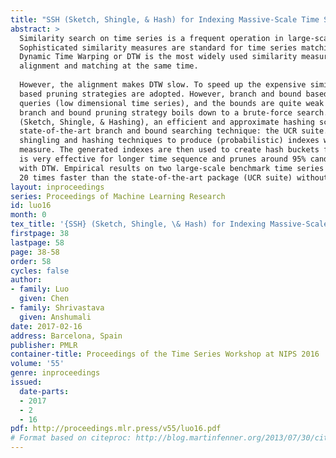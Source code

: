 ```yaml
---
title: "SSH (Sketch, Shingle, & Hash) for Indexing Massive-Scale Time Series"
abstract: >
  Similarity search on time series is a frequent operation in large-scale data-driven applications. 
  Sophisticated similarity measures are standard for time series matching, as they are usually misaligned. 
  Dynamic Time Warping or DTW is the most widely used similarity measure for time series because it combines 
  alignment and matching at the same time.
  
  However, the alignment makes DTW slow. To speed up the expensive similarity search with DTW, branch and bound 
  based pruning strategies are adopted. However, branch and bound based pruning are only useful for very short 
  queries (low dimensional time series), and the bounds are quite weak for longer queries. Due to the loose bounds 
  branch and bound pruning strategy boils down to a brute-force search. To circumvent this issue, we design SSH 
  (Sketch, Shingle, & Hashing), an efficient and approximate hashing scheme which is much faster than the 
  state-of-the-art branch and bound searching technique: the UCR suite. SSH uses a novel combination of sketching, 
  shingling and hashing techniques to produce (probabilistic) indexes which align (near perfectly) with DTW similarity 
  measure. The generated indexes are then used to create hash buckets for sub-linear search. Our results show that SSH 
  is very effective for longer time sequence and prunes around 95% candidates, leading to the massive speedup in search 
  with DTW. Empirical results on two large-scale benchmark time series data show that our proposed method can be around 
  20 times faster than the state-of-the-art package (UCR suite) without any significant loss in accuracy.
layout: inproceedings
series: Proceedings of Machine Learning Research
id: luo16
month: 0
tex_title: '{SSH} (Sketch, Shingle, \& Hash) for Indexing Massive-Scale Time Series'
firstpage: 38
lastpage: 58
page: 38-58
order: 58
cycles: false
author:
- family: Luo
  given: Chen
- family: Shrivastava
  given: Anshumali
date: 2017-02-16
address: Barcelona, Spain
publisher: PMLR
container-title: Proceedings of the Time Series Workshop at NIPS 2016
volume: '55'
genre: inproceedings
issued:
  date-parts:
  - 2017
  - 2
  - 16
pdf: http://proceedings.mlr.press/v55/luo16.pdf
# Format based on citeproc: http://blog.martinfenner.org/2013/07/30/citeproc-yaml-for-bibliographies/
---
```

